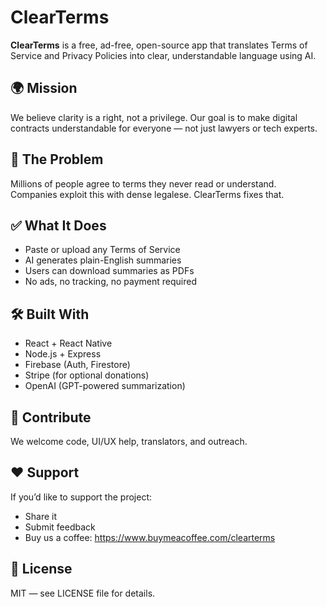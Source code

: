 # ClearTerms

**ClearTerms** is a free, ad-free, open-source app that translates Terms of Service and Privacy Policies into clear, understandable language using AI.

## 🌍 Mission
We believe clarity is a right, not a privilege. Our goal is to make digital contracts understandable for everyone — not just lawyers or tech experts.

## 🚫 The Problem
Millions of people agree to terms they never read or understand. Companies exploit this with dense legalese. ClearTerms fixes that.

## ✅ What It Does
- Paste or upload any Terms of Service
- AI generates plain-English summaries
- Users can download summaries as PDFs
- No ads, no tracking, no payment required

## 🛠 Built With
- React + React Native
- Node.js + Express
- Firebase (Auth, Firestore)
- Stripe (for optional donations)
- OpenAI (GPT-powered summarization)

## 🤝 Contribute
We welcome code, UI/UX help, translators, and outreach.

## ❤️ Support
If you’d like to support the project:
- Share it
- Submit feedback
- Buy us a coffee: https://www.buymeacoffee.com/clearterms

## 📜 License
MIT — see LICENSE file for details.
